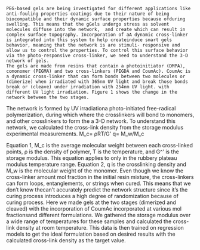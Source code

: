 	PEG-based gels are being investigated for different applications like anti-fouling properties coatings due to their nature of being biocompatible and their dynamic surface properties because ofduring swelling. This means that the gGels undergo stress as solvent molecules diffuse into the network,  and create which can result in complex surface topography. Incorporation of aA dynamic cross-linker is integrated into this system to help createinduce smart gels behavior, meaning that the network is are stimuli- responsive and allow us to control the properties. To control this surface behavior via the photo-responsive cross-linker, we need to understand the 3-D network of gels.
	The gels are made from resins that contain a photoinitiator (DMPA), comonomer (PEGMA) and two cross-linkers (PEGDA and CoumAc). CoumAc is a dynamic cross-linker that can form bonds between two molecules or (dimerize) when irradiated with 365nm UV light and break those bonds break or (cleave) under irradiation with 254nm UV light. with different UV light irradiation. Figure 1 shows the change in the network between the two stages.

The network is formed by UV irradiationa photo-initiated free-radical polymerization, during which where the crosslinkers will bond to monomers, and other crosslinkers to form the a 3-D network. To understand this network, we calculated the cross-link density from the storage modulus experimental measurements. 
M_c=  ρRT/G'
q=  M_w/M_c   

Equation 1, M_c is the average molecular weight between each cross-linked points, ρ is the density of polymer, T is the temperature, and G^' is the storage modulus. This equation applies to only in the rubbery plateau modulus temperature range. Equation 2, q is the crosslinking density and M_w is the molecular weight of the monomer. Even though we know the cross-linker amount mol fraction in the initial resin mixture, the cross-linkers can form loops, entanglements, or strings when cured. This means that we don’t know thecan’t accurately predict the network structure since it’s the curing process introduces a high degree of randomization because of curing process. Here we made gels at the two stages (dimerized and cleaved) with the incorporation of CoumAc incorporated at various mol fractionsand different formulations. We gathered the storage modulus over a wide range of temperatures for these samples and calculated the cross-link density at room temperature. This data is then trained on regression models to get the ideal formulation based on desired results with the calculated cross-link density as the target value. 
